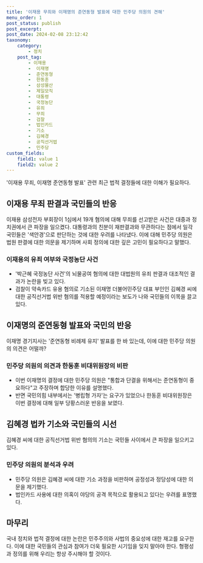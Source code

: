 ```yaml
---
title: '이재용 무죄와 이재명의 준연동형 발표에 대한 민주당 의원의 견해'
menu_order: 1
post_status: publish
post_excerpt: 
post_date: 2024-02-08 23:12:42
taxonomy:
    category:
        - 정치
    post_tag:
        - 이재용
        -  이재명
        -  준연동형
        -  한동훈
        -  삼성물산
        -  제일모직
        -  대통령
        -  국정농단
        -  유죄
        -  무죄
        -  검찰
        -  법인카드
        -  기소
        -  김혜경
        -  공직선거법
        -  민주당
custom_fields:
    field1: value 1
    field2: value 2
---
```


'이재용 무죄, 이재명 준연동형 발표' 관련 최근 법적 결정들에 대한 이해가 필요하다. 
## 이재용 무죄 판결과 국민들의 반응
이재용 삼성전자 부회장이 1심에서 19개 혐의에 대해 무죄를 선고받은 사건은 대중과 정치권에서 큰 파장을 일으켰다. 대통령과의 친분이 재판결과와 무관하다는 점에서 일각 국민들은 '색안경'으로 판단하는 것에 대한 우려를 나타냈다. 이에 대해 민주당 의원은 법원 판결에 대한 의문을 제기하며 사회 정의에 대한 깊은 고민이 필요하다고 말했다. 
### 이재용의 유죄 여부와 국정농단 사건
- '박근혜 국정농단 사건'의 뇌물공여 혐의에 대한 대법원의 유죄 판결과 대조적인 결과가 논란을 빚고 있다.
- 검찰이 약속카드 유용 혐의로 기소된 이재명 더불어민주당 대표 부인인 김혜경 씨에 대한 공직선거법 위반 혐의를 적용할 예정이라는 보도가 나와 국민들의 이목을 끌고 있다.
## 이재명의 준연동형 발표와 국민의 반응
이재명 경기지사는 '준연동형 비례제 유지' 발표를 한 바 있는데, 이에 대한 민주당 의원의 의견은 어떨까?
### 민주당 의원의 의견과 한동훈 비대위원장의 비판
- 이번 이재명의 결정에 대한 민주당 의원은 "통합과 단결을 위해서는 준연동형이 중요하다"고 주장하며 합당한 이유를 설명했다.
- 반면 국민의힘 내부에서는 '병립형 가자'는 요구가 있었으나 한동훈 비대위원장은 이번 결정에 대해 일부 당황스러운 반응을 보였다.
## 김혜경 법카 기소와 국민들의 시선
김혜경 씨에 대한 공직선거법 위반 혐의의 기소는 국민들 사이에서 큰 파장을 일으키고 있다.
### 민주당 의원의 분석과 우려
- 민주당 의원은 김혜경 씨에 대한 기소 과정을 비판하며 공정성과 정당성에 대한 의문을 제기했다.
- 법인카드 사용에 대한 의혹이 야당의 공격 목적으로 활용되고 있다는 우려를 표명했다.
## 마무리
국내 정치와 법적 결정에 대한 논란은 민주주의와 사법의 중요성에 대한 재고를 요구한다. 이에 대한 국민들의 관심과 참여가 더욱 필요한 시기임을 잊지 말아야 한다. 형평성과 정의를 위해 우리는 항상 주시해야 할 것이다.
